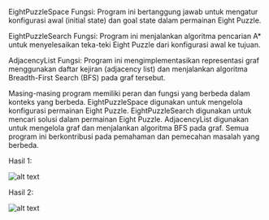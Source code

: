 EightPuzzleSpace
Fungsi: Program ini bertanggung jawab untuk mengatur konfigurasi awal (initial state) dan goal state dalam permainan Eight Puzzle.

EightPuzzleSearch
Fungsi: Program ini menjalankan algoritma pencarian A* untuk menyelesaikan teka-teki Eight Puzzle dari konfigurasi awal ke tujuan.

AdjacencyList
Fungsi: Program ini mengimplementasikan representasi graf menggunakan daftar kejiran (adjacency list) dan menjalankan algoritma Breadth-First Search (BFS) pada graf tersebut.

Masing-masing program memiliki peran dan fungsi yang berbeda dalam konteks yang berbeda. EightPuzzleSpace digunakan untuk mengelola konfigurasi permainan Eight Puzzle. EightPuzzleSearch digunakan untuk mencari solusi dalam permainan Eight Puzzle. AdjacencyList digunakan untuk mengelola graf dan menjalankan algoritma BFS pada graf. Semua program ini berkontribusi pada pemahaman dan pemecahan masalah yang berbeda.


Hasil 1:




![alt text](https://github.com/AdityoWiryawan/Tugas-Artificial-Intelligence/blob/2b4c897bf1a6167b68815b084635712b7c5b9398/Tugas%202%20(Modul%204%20%26%205)/Modul%205/Screenshot%202023-11-03%20at%2009.13.31.png?raw=true)




Hasil 2: 



![alt text](https://github.com/AdityoWiryawan/Tugas-Artificial-Intelligence/blob/main/Tugas%202%20(Modul%204%20%26%205)/Modul%205/Screenshot%202023-11-03%20at%2009.13.31.png?raw=true)
